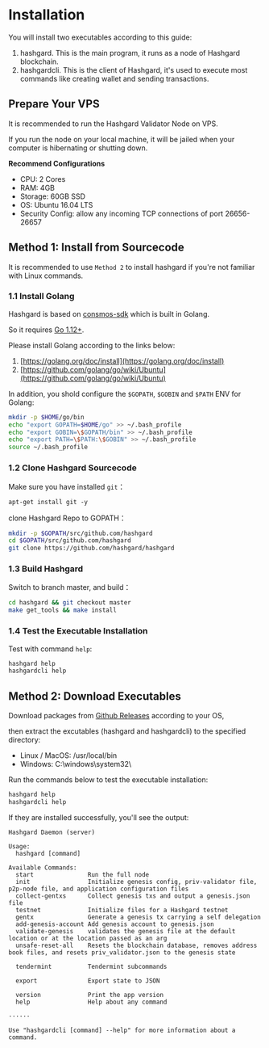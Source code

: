 # Installation

You will install two executables according to this guide:

1. hashgard. This is the main program, it runs as a node of Hashgard blockchain.
2. hashgardcli. This is the client of Hashgard, it's used to execute most commands like creating wallet and sending transactions.

## Prepare Your VPS

It is recommended to run the Hashgard Validator Node on VPS.

If you run the node on your local machine, it will be jailed when your computer is hibernating or shutting down.

**Recommend Configurations**

- CPU: 2 Cores
- RAM: 4GB
- Storage: 60GB SSD
- OS: Ubuntu 16.04 LTS
- Security Config: allow any incoming TCP connections of port 26656-26657

## Method 1: Install from Sourcecode

It is recommended to use `Method 2` to install hashgard if you're not familiar with Linux commands.

### 1.1 Install Golang

Hashgard is based on [consmos-sdk](https://github.com/cosmos/cosmos-sdk) which is built in Golang.

So it requires [Go 1.12+](https://golang.org/dl).

Please install Golang according to the links below:

1. [https://golang.org/doc/install](https://golang.org/doc/install)
2. [https://github.com/golang/go/wiki/Ubuntu](https://github.com/golang/go/wiki/Ubuntu)

In addition, you shold configure the `$GOPATH`, `$GOBIN` and `$PATH` ENV for Golang:

```bash
mkdir -p $HOME/go/bin
echo "export GOPATH=$HOME/go" >> ~/.bash_profile
echo "export GOBIN=\$GOPATH/bin" >> ~/.bash_profile
echo "export PATH=\$PATH:\$GOBIN" >> ~/.bash_profile
source ~/.bash_profile
```

### 1.2 Clone Hashgard Sourcecode

Make sure you have installed `git`：

```
apt-get install git -y
```

clone Hashgard Repo to GOPATH：

```bash
mkdir -p $GOPATH/src/github.com/hashgard
cd $GOPATH/src/github.com/hashgard
git clone https://github.com/hashgard/hashgard
```

### 1.3 Build Hashgard

Switch to branch master, and build：

```bash
cd hashgard && git checkout master
make get_tools && make install
```

### 1.4 Test the Executable Installation

Test with command `help`:

```bash
hashgard help
hashgardcli help
```

## Method 2: Download Executables

Download packages from [Github Releases](https://github.com/hashgard/hashgard/releases) according to your OS,

then extract the excutables (hashgard and hashgardcli) to the specified directory:

- Linux / MacOS: /usr/local/bin
- Windows: C:\windows\system32\

Run the commands below to test the executable installation:

```bash
hashgard help
hashgardcli help
```

If they are installed successfully, you'll see the output:

```
Hashgard Daemon (server)

Usage:
  hashgard [command]

Available Commands:
  start               Run the full node
  init                Initialize genesis config, priv-validator file, p2p-node file, and application configuration files
  collect-gentxs      Collect genesis txs and output a genesis.json file
  testnet             Initialize files for a Hashgard testnet
  gentx               Generate a genesis tx carrying a self delegation
  add-genesis-account Add genesis account to genesis.json
  validate-genesis    validates the genesis file at the default location or at the location passed as an arg
  unsafe-reset-all    Resets the blockchain database, removes address book files, and resets priv_validator.json to the genesis state

  tendermint          Tendermint subcommands

  export              Export state to JSON

  version             Print the app version
  help                Help about any command

······

Use "hashgardcli [command] --help" for more information about a command.
```
